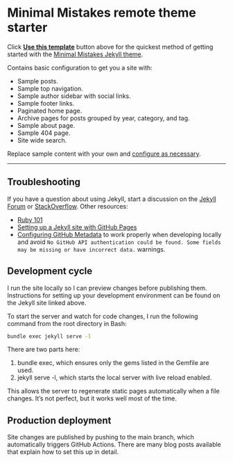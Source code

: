 # Minimal Mistakes remote theme starter

Click [**Use this template**](https://github.com/mmistakes/mm-github-pages-starter/generate) button above for the quickest method of getting started with the [Minimal Mistakes Jekyll theme](https://github.com/mmistakes/minimal-mistakes).

Contains basic configuration to get you a site with:

- Sample posts.
- Sample top navigation.
- Sample author sidebar with social links.
- Sample footer links.
- Paginated home page.
- Archive pages for posts grouped by year, category, and tag.
- Sample about page.
- Sample 404 page.
- Site wide search.

Replace sample content with your own and [configure as necessary](https://mmistakes.github.io/minimal-mistakes/docs/configuration/).

---

## Troubleshooting

If you have a question about using Jekyll, start a discussion on the [Jekyll Forum](https://talk.jekyllrb.com/) or [StackOverflow](https://stackoverflow.com/questions/tagged/jekyll). Other resources:

- [Ruby 101](https://jekyllrb.com/docs/ruby-101/)
- [Setting up a Jekyll site with GitHub Pages](https://jekyllrb.com/docs/github-pages/)
- [Configuring GitHub Metadata](https://github.com/jekyll/github-metadata/blob/master/docs/configuration.md#configuration) to work properly when developing locally and avoid `No GitHub API authentication could be found. Some fields may be missing or have incorrect data.` warnings.

## Development cycle

I run the site locally so I can preview changes before publishing them. Instructions for setting up your development environment can be found on the Jekyll site linked above.

To start the server and watch for code changes, I run the following command from the root directory in Bash:

```bash
bundle exec jekyll serve -l
```
There are two parts here:

1. bundle exec, which ensures only the gems listed in the Gemfile are used.
2. jekyll serve -l, which starts the local server with live reload enabled.

This allows the server to regenerate static pages automatically when a file changes. It’s not perfect, but it works well most of the time.

## Production deployment
Site changes are published by pushing to the main branch, which automatically triggers GitHub Actions. There are many blog posts available that explain how to set this up in detail.

